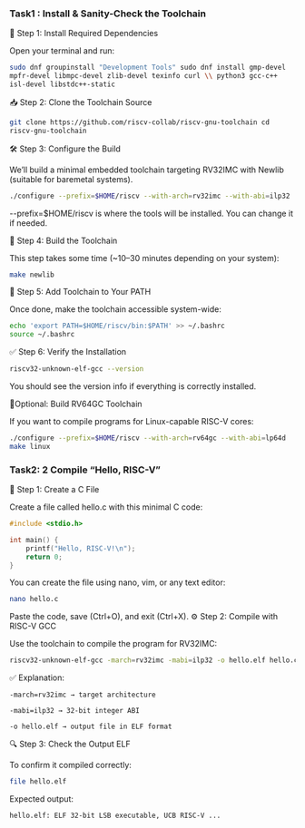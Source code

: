 ### Task1 : Install & Sanity-Check the Toolchain
🧰 Step 1: Install Required Dependencies

Open your terminal and run:
```bash
sudo dnf groupinstall "Development Tools" sudo dnf install gmp-devel
mpfr-devel libmpc-devel zlib-devel texinfo curl \\ python3 gcc-c++
isl-devel libstdc++-static
```
📥 Step 2: Clone the Toolchain Source
```bash
git clone https://github.com/riscv-collab/riscv-gnu-toolchain cd
riscv-gnu-toolchain
```
🛠️ Step 3: Configure the Build

We’ll build a minimal embedded toolchain targeting RV32IMC with Newlib
(suitable for baremetal systems).
```bash
./configure --prefix=$HOME/riscv --with-arch=rv32imc --with-abi=ilp32
```
--prefix=$HOME/riscv is where the tools will be installed. You can
change it if needed.

🔧 Step 4: Build the Toolchain

This step takes some time (\~10–30 minutes depending on your system):
```bash
make newlib
```
🧭 Step 5: Add Toolchain to Your PATH

Once done, make the toolchain accessible system-wide:
```bash
echo 'export PATH=$HOME/riscv/bin:$PATH' >> ~/.bashrc
source ~/.bashrc
```
✅ Step 6: Verify the Installation
```bash
riscv32-unknown-elf-gcc --version
```
You should see the version info if everything is correctly installed. 

📝Optional: Build RV64GC Toolchain

If you want to compile programs for Linux-capable RISC-V cores:
```bash
./configure --prefix=$HOME/riscv --with-arch=rv64gc --with-abi=lp64d
make linux
```
### Task2: 2 Compile “Hello, RISC-V”
📝 Step 1: Create a C File

Create a file called hello.c with this minimal C code:
```c
#include <stdio.h>

int main() {
    printf("Hello, RISC-V!\n");
    return 0;
}
```
You can create the file using nano, vim, or any text editor:
```bash
nano hello.c
```
Paste the code, save (Ctrl+O), and exit (Ctrl+X).
⚙️ Step 2: Compile with RISC-V GCC

Use the toolchain to compile the program for RV32IMC:

```bash
riscv32-unknown-elf-gcc -march=rv32imc -mabi=ilp32 -o hello.elf hello.c
```

✅ Explanation:

    -march=rv32imc → target architecture

    -mabi=ilp32 → 32-bit integer ABI

    -o hello.elf → output file in ELF format

🔍 Step 3: Check the Output ELF

To confirm it compiled correctly:
```bash
file hello.elf
```
Expected output:
```bash
hello.elf: ELF 32-bit LSB executable, UCB RISC-V ...
```
